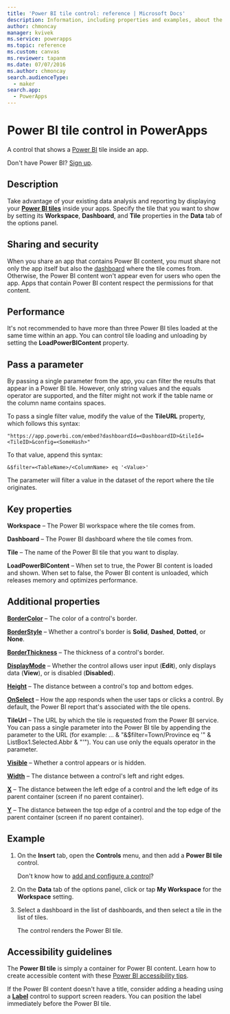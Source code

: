 ```yaml
---
title: 'Power BI tile control: reference | Microsoft Docs'
description: Information, including properties and examples, about the Power BI tile control
author: chmoncay
manager: kvivek
ms.service: powerapps
ms.topic: reference
ms.custom: canvas
ms.reviewer: tapanm
ms.date: 07/07/2016
ms.author: chmoncay
search.audienceType: 
  - maker
search.app: 
  - PowerApps
---
```

# Power BI tile control in PowerApps

A control that shows a [Power BI](https://powerbi.microsoft.com) tile inside an app.

Don't have Power BI? [Sign up](https://docs.microsoft.com/power-bi/service-self-service-signup-for-power-bi).

## Description

Take advantage of your existing data analysis and reporting by displaying your **[Power BI tiles](https://docs.microsoft.com/power-bi/service-dashboard-tiles)** inside your apps. Specify the tile that you want to show by setting its **Workspace**, **Dashboard**, and **Tile** properties in the **Data** tab of the options panel.

## Sharing and security

When you share an app that contains Power BI content, you must share not only the app itself but also the [dashboard](https://docs.microsoft.com/power-bi/service-how-to-collaborate-distribute-dashboards-reports) where the tile comes from. Otherwise, the Power BI content won't appear even for users who open the app. Apps that contain Power BI content respect the permissions for that content.

## Performance

It's not recommended to have more than three Power BI tiles loaded at the same time within an app. You can control tile loading and unloading by setting the **LoadPowerBIContent** property.

## Pass a parameter

By passing a single parameter from the app, you can filter the results that appear in a Power BI tile. However, only string values and the equals operator are supported, and the filter might not work if the table name or the column name contains spaces.

To pass a single filter value, modify the value of the **TileURL** property, which follows this syntax:

```
"https://app.powerbi.com/embed?dashboardId=<DashboardID>&tileId=<TileID>&config=<SomeHash>"
```

To that value, append this syntax:

```
&$filter=<TableName>/<ColumnName> eq '<Value>'
```

The parameter will filter a value in the dataset of the report where the tile originates.

## Key properties

**Workspace** – The Power BI workspace where the tile comes from.

**Dashboard** – The Power BI dashboard where the tile comes from.

**Tile** – The name of the Power BI tile that you want to display.

**LoadPowerBIContent** – When set to true, the Power BI content is loaded and shown. When set to false, the Power BI content is unloaded, which releases memory and optimizes performance.

## Additional properties

**[BorderColor](properties-color-border.md)** – The color of a control's border.

**[BorderStyle](properties-color-border.md)** – Whether a control's border is **Solid**, **Dashed**, **Dotted**, or **None**.

**[BorderThickness](properties-color-border.md)** – The thickness of a control's border.

**[DisplayMode](properties-core.md)** – Whether the control allows user input (**Edit**), only displays data (**View**), or is disabled (**Disabled**).

**[Height](properties-size-location.md)** – The distance between a control's top and bottom edges.

**[OnSelect](properties-core.md)** – How the app responds when the user taps or clicks a control. By default, the Power BI report that's associated with the tile opens.

**TileUrl** – The URL by which the tile is requested from the Power BI service. You can pass a single parameter into the Power BI tile by appending the parameter to the URL (for example: … & "&$filter=Town/Province eq '" & ListBox1.Selected.Abbr & "'"). You can use only the equals operator in the parameter.

**[Visible](properties-core.md)** – Whether a control appears or is hidden.

**[Width](properties-size-location.md)** – The distance between a control's left and right edges.

**[X](properties-size-location.md)** – The distance between the left edge of a control and the left edge of its parent container (screen if no parent container).

**[Y](properties-size-location.md)** – The distance between the top edge of a control and the top edge of the parent container (screen if no parent container).

## Example

1. On the **Insert** tab, open the **Controls** menu, and then add a **Power BI tile** control.

    Don't know how to [add and configure a control](../add-configure-controls.md)?

2. On the **Data** tab of the options panel, click or tap **My Workspace** for the **Workspace** setting.

3. Select a dashboard in the list of dashboards, and then select a tile in the list of tiles.

    The control renders the Power BI tile.

## Accessibility guidelines

The **Power BI tile** is simply a container for Power BI content. Learn how to create accessible content with these [Power BI accessibility tips](https://docs.microsoft.com/power-bi/desktop-accessibility).

If the Power BI content doesn't have a title, consider adding a heading using a **[Label](control-text-box.md)** control to support screen readers. You can position the label immediately before the Power BI tile.
